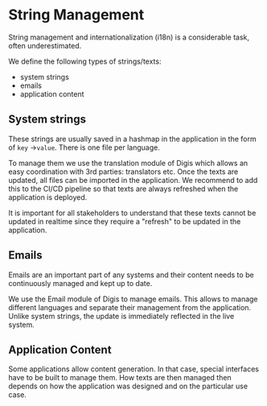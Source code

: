 # String Management

String management and internationalization (i18n) is a considerable task, often underestimated.

We define the following types of strings/texts:

* system strings
* emails
* application content

## System strings

These strings are usually saved in a hashmap in the application in the form of `key` ->`value`.
There is one file per language.

To manage them we use the translation module of Digis which allows an easy coordination with 3rd parties: translators etc.
Once the texts are updated, all files can be imported in the application. We recommend to add this to the CI/CD pipeline so that texts are always refreshed when the application is deployed.

It is important for all stakeholders to understand that these texts cannot be updated in realtime since they require a "refresh" to be updated in the application.

## Emails

Emails are an important part of any systems and their content needs to be continuously managed and kept up to date.

We use the Email module of Digis to manage emails. This allows to manage different languages and separate their management from the application. Unlike system strings, the update is immediately reflected in the live system.

## Application Content

Some applications allow content generation. In that case, special interfaces have to be built to manage them. How texts are then managed then depends on how the application was designed and on the particular use case.
